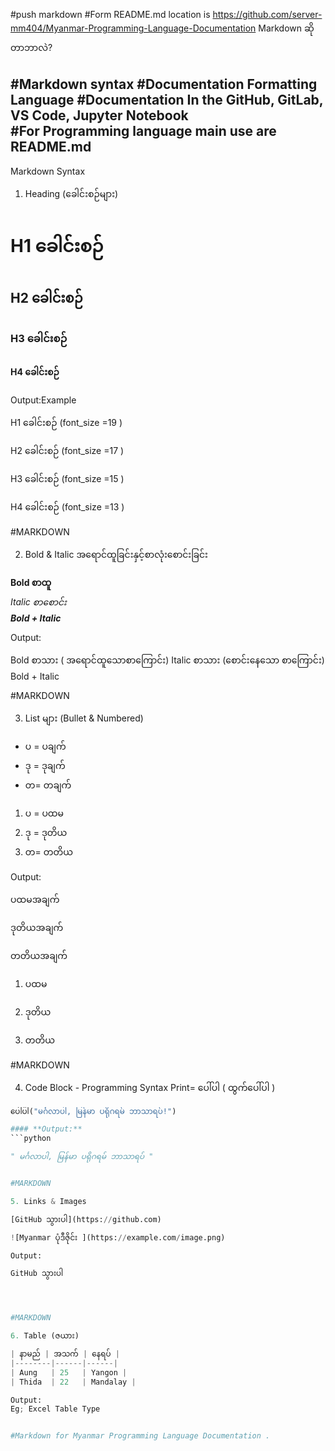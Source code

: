 #push markdown 
#Form README.md
location is https://github.com/server-mm404/Myanmar-Programming-Language-Documentation
Markdown ဆိုတာဘာလဲ?

#Markdown syntax
#Documentation Formatting Language
#Documentation In the GitHub, GitLab, VS Code, Jupyter Notebook  
#For Programming language main use are README.md 
------
Markdown Syntax

1. Heading (ခေါင်းစဉ်များ)

# H1 ခေါင်းစဉ်
## H2 ခေါင်းစဉ်
### H3 ခေါင်းစဉ်
#### H4 ခေါင်းစဉ်

Output:Example 

H1 ခေါင်းစဉ် (font_size =19 )

H2 ခေါင်းစဉ် (font_size =17 )

H3 ခေါင်းစဉ် (font_size =15 )

H4 ခေါင်းစဉ် (font_size =13 )


#MARKDOWN

2. Bold & Italic အရောင်ထူခြင်းနှင့်စာလုံးစောင်းခြင်း

**Bold စာထူ**  
*Italic စာစောင်း*  
***Bold + Italic***

Output:

Bold စာသား ( အရောင်ထူသောစာကြောင်း)
Italic စာသား (စောင်းနေသော စာကြောင်း)
Bold + Italic


#MARKDOWN

3. List များ (Bullet & Numbered)

- ပ = ပချက်  
- ဒု = ဒုချက်  
- တ= တချက်  

1. ပ = ပထမ  
2. ဒု = ဒုတိယ  
3. တ= တတိယ

Output:

ပထမအချက်

ဒုတိယအချက်

တတိယအချက်


1. ပထမ


2. ဒုတိယ


3. တတိယ




#MARKDOWN

4. Code Block - Programming Syntax
Print= ပေါ်ပါ  ( ထွက်ပေါ်ပါ )
```python
ပေါ်ပါ("မင်္ဂလာပါ, မြန်မာ ပရိုဂရမ် ဘာသာရပ်!")

#### **Output:**  
```python

" မင်္ဂလာပါ, မြန်မာ ပရိုဂရမ် ဘာသာရပ် "


#MARKDOWN

5. Links & Images

[GitHub သွားပါ](https://github.com)  

![Myanmar ပုံဒီဇိုင်း ](https://example.com/image.png)

Output:

GitHub သွားပါ




#MARKDOWN

6. Table (ဇယား)

| နာမည် | အသက် | နေရပ် |
|--------|------|------|
| Aung   | 25   | Yangon |
| Thida  | 22   | Mandalay |

Output:
Eg; Excel Table Type 


#Markdown for Myanmar Programming Language Documentation .
